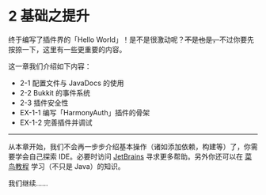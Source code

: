 # 2 基础之提升

终于编写了插件界的「Hello World」！是不是很激动呢？<s>不是也是，</s>不过你要先按捺一下，这里有一些更重要的内容。

这一章我们介绍如下内容：

- 2-1 配置文件与 JavaDocs 的使用
- 2-2 Bukkit 的事件系统
- 2-3 插件安全性
- EX-1-1 编写「HarmonyAuth」插件的骨架
- EX-1-2 完善插件并调试

---

从本章开始，我们不会再一步步介绍基本操作（诸如添加依赖，构建等）了，你需要学会自己探索 IDE。必要时访问 [JetBrains](https://www.jetbrains.com) 寻求更多帮助。另外你还可以在 [菜鸟教程](https://www.runoob.com/) 学习（不只是 Java）的知识。

我们继续……